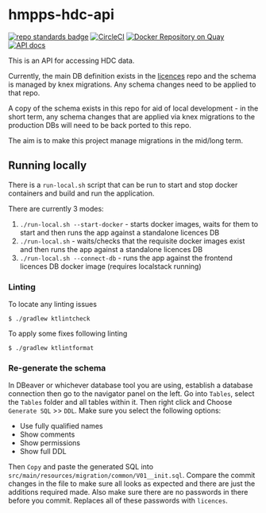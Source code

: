 # hmpps-hdc-api
[![repo standards badge](https://img.shields.io/badge/dynamic/json?color=blue&style=flat&logo=github&label=MoJ%20Compliant&query=%24.result&url=https%3A%2F%2Foperations-engineering-reports.cloud-platform.service.justice.gov.uk%2Fapi%2Fv1%2Fcompliant_public_repositories%2Fhmpps-hdc-api)](https://operations-engineering-reports.cloud-platform.service.justice.gov.uk/public-github-repositories.html#hmpps-hdc-api "Link to report")
[![CircleCI](https://circleci.com/gh/ministryofjustice/hmpps-hdc-api/tree/main.svg?style=svg)](https://circleci.com/gh/ministryofjustice/hmpps-hdc-api)
[![Docker Repository on Quay](https://quay.io/repository/hmpps/hmpps-hdc-api/status "Docker Repository on Quay")](https://quay.io/repository/hmpps/hmpps-hdc-api)
[![API docs](https://img.shields.io/badge/API_docs_-view-85EA2D.svg?logo=swagger)](https://hdc-api-dev.hmpps.service.justice.gov.uk/swagger-ui/index.html?configUrl=/v3/api-docs)

This is an API for accessing HDC data.

Currently, the main DB definition exists in the [licences](https://github.com/ministryofjustice/licences) repo and the schema is managed by knex migrations.
Any schema changes need to be applied to that repo. 

A copy of the schema exists in this repo for aid of local development - in the short term, any schema changes that are 
applied via knex migrations to the production DBs will need to be back ported to this repo. 

The aim is to make this project manage migrations in the mid/long term.

## Running locally

There is a `run-local.sh` script that can be run to start and stop docker containers and build and run the application.

There are currently 3 modes:

1. `./run-local.sh --start-docker` - starts docker images, waits for them to start and then runs the app against a standalone licences DB 
2. `./run-local.sh` - waits/checks that the requisite docker images exist and then runs the app against a standalone licences DB
3. `./run-local.sh --connect-db` - runs the app against the frontend licences DB docker image (requires localstack running)  

### Linting

To locate any linting issues

`$ ./gradlew ktlintcheck`

To apply some fixes following linting

`$ ./gradlew ktlintformat` 

### Re-generate the schema

In DBeaver or whichever database tool you are using, establish a database connection then go to the navigator panel on the left. 
Go into `Tables`, select the `Tables` folder and all tables within it. Then right click and Choose `Generate SQL` >> `DDL`. Make 
sure you select the following options:

* Use fully qualified names
* Show comments
* Show permissions
* Show full DDL

Then `Copy` and paste the generated SQL into `src/main/resources/migration/common/V01__init.sql`. Compare the commit changes in 
the file to make sure all looks as expected and there are just the additions required made. Also make sure there are no passwords 
in there before you commit. Replaces all of these passwords with `licences`.